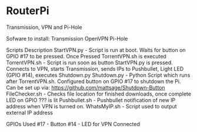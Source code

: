 # RouterPi
Transmission, VPN and Pi-Hole

Sofware to install:
Transmission
OpenVPN
Pi-Hole

Scripts Description
StartVPN.py	- Script is run at boot. Waits for button on GPIO #17 to be pressed. Once Pressed TorrentVPN.sh is executed
TorrentVPN.sh - Script is run soon as button StartVPN.py is pressed. Connects to VPN, starts Transmission, sends IPs to Pushbullet, Light LED (GPIO #14), executes Shutdown.py
Shutdown.py	- Python Script which runs after TorrentVPN.sh. Configured button on GPIO #17 to shutdown the Pi. Can be set up via: https://github.com/mattsage/Shutdown-Button
FileChecker.sh - Checks file location for finished downloads, once complete LED on GPIO ??? is lit
Pushbullet.sh - Pushbullet notification of new IP address when VPN is turned on. 
WhatsMyIP.sh - Script used to output external IP address

GPIOs Used
#17 - Button
#14 - LED for VPN Connected

